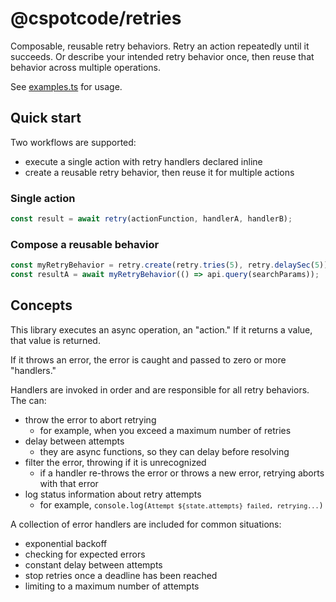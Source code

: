 # @cspotcode/retries

Composable, reusable retry behaviors. Retry an action repeatedly until it
succeeds. Or describe your intended retry behavior once, then reuse that
behavior across multiple operations.

See [examples.ts](./examples/examples.ts) for usage.

## Quick start

Two workflows are supported:

- execute a single action with retry handlers declared inline
- create a reusable retry behavior, then reuse it for multiple actions

### Single action

```typescript twoslash
const result = await retry(actionFunction, handlerA, handlerB);
```

### Compose a reusable behavior

```typescript twoslash
const myRetryBehavior = retry.create(retry.tries(5), retry.delaySec(5));
const resultA = await myRetryBehavior(() => api.query(searchParams));
```

## Concepts

This library executes an async operation, an "action."  If it returns a value,
that value is returned.

If it throws an error, the error is caught and passed to zero or more "handlers."  

Handlers are invoked in order and are responsible for all retry behaviors.  The
can:

- throw the error to abort retrying
  - for example, when you exceed a maximum number of retries
- delay between attempts
  - they are async functions, so they can delay before resolving
- filter the error, throwing if it is unrecognized
  - if a handler re-throws the error or throws a new error, retrying aborts
    with that error
- log status information about retry attempts
  - for example, <code>console.log(`Attempt ${state.attempts} failed, retrying...`)</code>

A collection of error handlers are included for common situations:

- exponential backoff
- checking for expected errors
- constant delay between attempts
- stop retries once a deadline has been reached
- limiting to a maximum number of attempts
